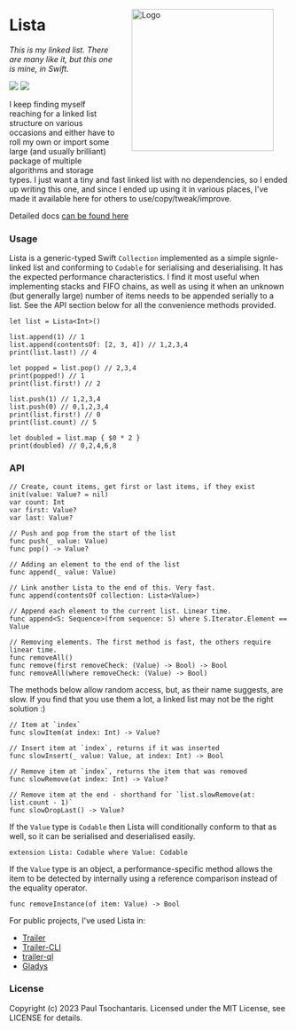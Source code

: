 <img src="https://ptsochantaris.github.io/trailer/ListaLogo.webp" alt="Logo" width=256 style="float: right; padding: 20pt">

# Lista

_This is my linked list. There are many like it, but this one is mine, in Swift._

[![](https://img.shields.io/endpoint?url=https%3A%2F%2Fswiftpackageindex.com%2Fapi%2Fpackages%2Fptsochantaris%2Flista%2Fbadge%3Ftype%3Dswift-versions)](https://swiftpackageindex.com/ptsochantaris/lista) [![](https://img.shields.io/endpoint?url=https%3A%2F%2Fswiftpackageindex.com%2Fapi%2Fpackages%2Fptsochantaris%2Flista%2Fbadge%3Ftype%3Dplatforms)](https://swiftpackageindex.com/ptsochantaris/lista)

I keep finding myself reaching for a linked list structure on various occasions and either have to roll my own or import some large (and usually brilliant) package of multiple algorithms and storage types. I just want a tiny and fast linked list with no dependencies, so I ended up writing this one, and since I ended up using it in various places, I've made it available here for others to use/copy/tweak/improve.

Detailed docs [can be found here](https://swiftpackageindex.com/ptsochantaris/key-vine/documentation)

### Usage
Lista is a generic-typed Swift `Collection` implemented as a simple signle-linked list and conforming to `Codable` for serialising and deserialising. It has the expected performance characteristics. I find it most useful when implementing stacks and FIFO chains, as well as using it when an unknown (but generally large) number of items needs to be appended serially to a list. See the API section below for all the convenience methods provided.
```
let list = Lista<Int>()

list.append(1) // 1
list.append(contentsOf: [2, 3, 4]) // 1,2,3,4
print(list.last!) // 4

let popped = list.pop() // 2,3,4
print(popped!) // 1
print(list.first!) // 2

list.push(1) // 1,2,3,4
list.push(0) // 0,1,2,3,4
print(list.first!) // 0
print(list.count) // 5

let doubled = list.map { $0 * 2 }
print(doubled) // 0,2,4,6,8
```

### API
```
// Create, count items, get first or last items, if they exist
init(value: Value? = nil)
var count: Int
var first: Value?
var last: Value?

// Push and pop from the start of the list
func push(_ value: Value)
func pop() -> Value?

// Adding an element to the end of the list
func append(_ value: Value)

// Link another Lista to the end of this. Very fast.
func append(contentsOf collection: Lista<Value>)

// Append each element to the current list. Linear time.
func append<S: Sequence>(from sequence: S) where S.Iterator.Element == Value

// Removing elements. The first method is fast, the others require linear time.
func removeAll()
func remove(first removeCheck: (Value) -> Bool) -> Bool
func removeAll(where removeCheck: (Value) -> Bool)
```

The methods below allow random access, but, as their name suggests, are slow. If you find that you use them a lot, a linked list may not be the right solution :)
```
// Item at `index`
func slowItem(at index: Int) -> Value?

// Insert item at `index`, returns if it was inserted
func slowInsert(_ value: Value, at index: Int) -> Bool

// Remove item at `index`, returns the item that was removed
func slowRemove(at index: Int) -> Value?

// Remove item at the end - shorthand for `list.slowRemove(at: list.count - 1)`
func slowDropLast() -> Value?
```

If the `Value` type is `Codable` then Lista will conditionally conform to that as well, so it can be serialised and deserialised easily.
```
extension Lista: Codable where Value: Codable
```

If the `Value` type is an object, a performance-specific method allows the item to be detected by internally using a reference comparison instead of the equality operator.
```
func removeInstance(of item: Value) -> Bool
```

For public projects, I've used Lista in:
- [Trailer](https://github.com/ptsochantaris/trailer)
- [Trailer-CLI](https://github.com/ptsochantaris/trailer-cli)
- [trailer-ql](https://github.com/ptsochantaris/trailer-cli)
- [Gladys](https://github.com/ptsochantaris/gladys)

### License
Copyright (c) 2023 Paul Tsochantaris. Licensed under the MIT License, see LICENSE for details.
